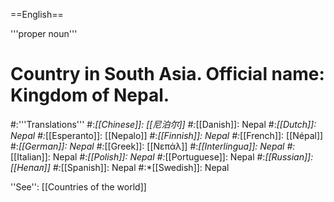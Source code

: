 ==English==

'''proper noun'''

# Country in South Asia. Official name: Kingdom of Nepal.
#:'''Translations'''
#:*[[Chinese]]: [[尼泊尔]]
#:*[[Danish]]: Nepal
#:*[[Dutch]]: Nepal
#:*[[Esperanto]]: [[Nepalo]]
#:*[[Finnish]]: Nepal
#:*[[French]]: [[Népal]]
#:*[[German]]: Nepal
#:*[[Greek]]: [[Νεπάλ]]
#:*[[Interlingua]]: Nepal
#:*[[Italian]]: Nepal
#:*[[Polish]]: Nepal
#:*[[Portuguese]]: Nepal
#:*[[Russian]]: [[Непал]]
#:*[[Spanish]]: Nepal
#:*[[Swedish]]: Nepal

''See'': [[Countries of the world]]